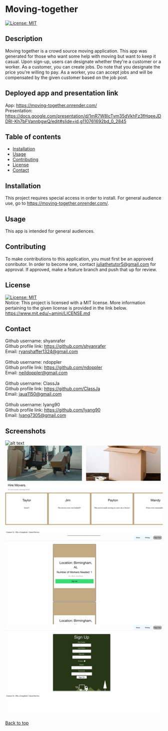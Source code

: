 # Moving-together
[![License: MIT](https://img.shields.io/badge/License-MIT-yellow.svg)](https://opensource.org/licenses/MIT)

## Description
Moving together is a crowd source moving application. This app was generated for those who want some help with moving but want to keep it casual. Upon sign-up, users can designate whether they're a customer or a worker. As a customer, you can create jobs. Do note that you designate the price you're willing to pay. As a worker, you can accept jobs and will be compensated by the given customer based on the job post.

## Deployed app and presentation link
App: https://moving-together.onrender.com/
<br/>
Presentation: https://docs.google.com/presentation/d/1mR7W8IcTvm35dVkhFz3fHqeeJDDRI-Kh7bFVannbgwQ/edit#slide=id.g110761692bd_0_2845

## Table of contents
- [Installation](#installation)
- [Usage](#usage)
- [Contributing](#contributing)
- [License](#license)
- [Contact](#contact)

## Installation
This project requires special access in order to install. For general audience use, go to https://moving-together.onrender.com/.

## Usage
This app is intended for general audiences.

## Contributing
To make contributions to this application, you must first be an approved conributor. In order to become one, contact juliathetutor5@gmail.com for approval. If approved, make a feature branch and push that up for review.

## License
[![License: MIT](https://img.shields.io/badge/License-MIT-yellow.svg)](https://opensource.org/licenses/MIT) <br/>
Notice: This project is licensed with a MIT license. More information pertaining to the given license is provided in the link below. <br/>
https://www.mit.edu/~amini/LICENSE.md


## Contact
Github username: shyanrafer 
<br/>
Github profile link: https://github.com/shyanrafer 
<br/>
Email: ryanshaffer1324@gmail.com
<br/><br/>
Github username: ndoppler
<br/>
Github profile link: https://github.com/ndoppler
<br/>
Email: neildoppler@gmail.com
<br/><br/>
Github username: ClassJa 
<br/>
Github profile link: https://github.com/ClassJa
<br/>
Email: jaua1150@gmail.com
<br/><br/>
Github username: lyang90
<br/>
Github profile link: https://github.com/lyang90
<br/>
Email: lyang7305@gmail.com

## Screenshots
![alt text](/public/asset/image.png)
![alt text](/public/asset/image-1.png)
![alt text](/public/asset/image-2.png)
![alt text](/public/asset/image-3.png)
<br/><br/>
[Back to top](#Moving-together)
